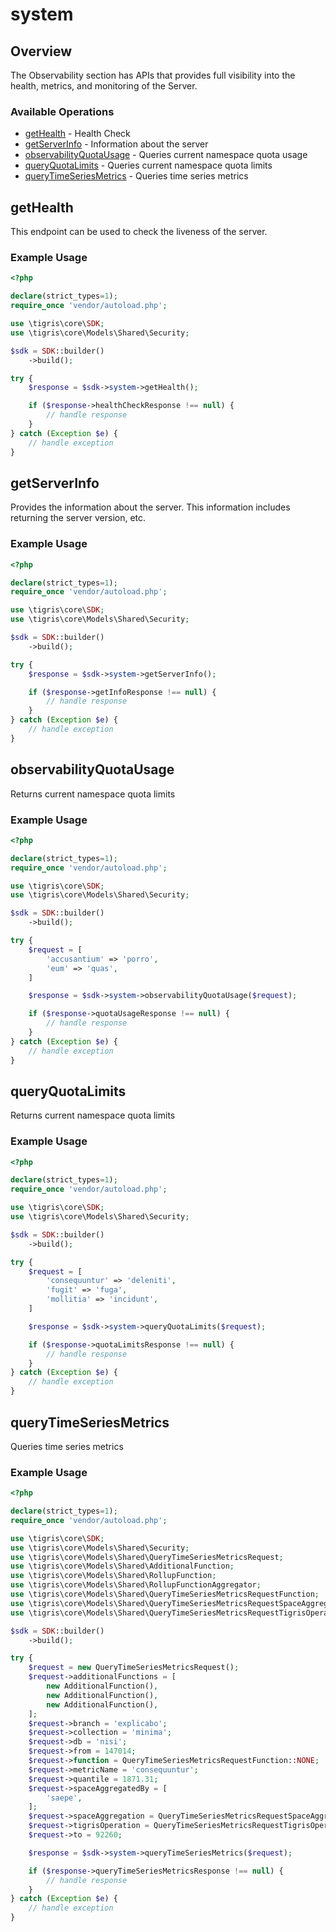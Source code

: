 # system

## Overview

The Observability section has APIs that provides full visibility into the health, metrics, and monitoring of the Server.

### Available Operations

* [getHealth](#gethealth) - Health Check
* [getServerInfo](#getserverinfo) - Information about the server
* [observabilityQuotaUsage](#observabilityquotausage) - Queries current namespace quota usage
* [queryQuotaLimits](#queryquotalimits) - Queries current namespace quota limits
* [queryTimeSeriesMetrics](#querytimeseriesmetrics) - Queries time series metrics

## getHealth

This endpoint can be used to check the liveness of the server.

### Example Usage

```php
<?php

declare(strict_types=1);
require_once 'vendor/autoload.php';

use \tigris\core\SDK;
use \tigris\core\Models\Shared\Security;

$sdk = SDK::builder()
    ->build();

try {
    $response = $sdk->system->getHealth();

    if ($response->healthCheckResponse !== null) {
        // handle response
    }
} catch (Exception $e) {
    // handle exception
}
```

## getServerInfo

Provides the information about the server. This information includes returning the server version, etc.

### Example Usage

```php
<?php

declare(strict_types=1);
require_once 'vendor/autoload.php';

use \tigris\core\SDK;
use \tigris\core\Models\Shared\Security;

$sdk = SDK::builder()
    ->build();

try {
    $response = $sdk->system->getServerInfo();

    if ($response->getInfoResponse !== null) {
        // handle response
    }
} catch (Exception $e) {
    // handle exception
}
```

## observabilityQuotaUsage

Returns current namespace quota limits

### Example Usage

```php
<?php

declare(strict_types=1);
require_once 'vendor/autoload.php';

use \tigris\core\SDK;
use \tigris\core\Models\Shared\Security;

$sdk = SDK::builder()
    ->build();

try {
    $request = [
        'accusantium' => 'porro',
        'eum' => 'quas',
    ]

    $response = $sdk->system->observabilityQuotaUsage($request);

    if ($response->quotaUsageResponse !== null) {
        // handle response
    }
} catch (Exception $e) {
    // handle exception
}
```

## queryQuotaLimits

Returns current namespace quota limits

### Example Usage

```php
<?php

declare(strict_types=1);
require_once 'vendor/autoload.php';

use \tigris\core\SDK;
use \tigris\core\Models\Shared\Security;

$sdk = SDK::builder()
    ->build();

try {
    $request = [
        'consequuntur' => 'deleniti',
        'fugit' => 'fuga',
        'mollitia' => 'incidunt',
    ]

    $response = $sdk->system->queryQuotaLimits($request);

    if ($response->quotaLimitsResponse !== null) {
        // handle response
    }
} catch (Exception $e) {
    // handle exception
}
```

## queryTimeSeriesMetrics

Queries time series metrics

### Example Usage

```php
<?php

declare(strict_types=1);
require_once 'vendor/autoload.php';

use \tigris\core\SDK;
use \tigris\core\Models\Shared\Security;
use \tigris\core\Models\Shared\QueryTimeSeriesMetricsRequest;
use \tigris\core\Models\Shared\AdditionalFunction;
use \tigris\core\Models\Shared\RollupFunction;
use \tigris\core\Models\Shared\RollupFunctionAggregator;
use \tigris\core\Models\Shared\QueryTimeSeriesMetricsRequestFunction;
use \tigris\core\Models\Shared\QueryTimeSeriesMetricsRequestSpaceAggregation;
use \tigris\core\Models\Shared\QueryTimeSeriesMetricsRequestTigrisOperation;

$sdk = SDK::builder()
    ->build();

try {
    $request = new QueryTimeSeriesMetricsRequest();
    $request->additionalFunctions = [
        new AdditionalFunction(),
        new AdditionalFunction(),
        new AdditionalFunction(),
    ];
    $request->branch = 'explicabo';
    $request->collection = 'minima';
    $request->db = 'nisi';
    $request->from = 147014;
    $request->function = QueryTimeSeriesMetricsRequestFunction::NONE;
    $request->metricName = 'consequuntur';
    $request->quantile = 1871.31;
    $request->spaceAggregatedBy = [
        'saepe',
    ];
    $request->spaceAggregation = QueryTimeSeriesMetricsRequestSpaceAggregation::MAX;
    $request->tigrisOperation = QueryTimeSeriesMetricsRequestTigrisOperation::WRITE;
    $request->to = 92260;

    $response = $sdk->system->queryTimeSeriesMetrics($request);

    if ($response->queryTimeSeriesMetricsResponse !== null) {
        // handle response
    }
} catch (Exception $e) {
    // handle exception
}
```
